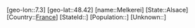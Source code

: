 ﻿---
location: [48.42,7.3]
type: City
tags:
- geo/City


SpocWebEntityId: 32395
isDeleted: false
confidential: public

---
[geo-lon::7.3]
[geo-lat::48.42]
[name::Melkerei]
[State::Alsace]
[Country::[France](geo/Continent/Europe/France.md)]
[StateId::]
[Population::]
[Unknown::]

